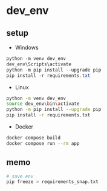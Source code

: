 # dev_env

## setup
- Windows
```powershell
python -m venv dev_env
dev_env\Scripts\activate
python -m pip install --upgrade pip
pip install -r requirements.txt
```
- Linux
```bash
python -m venv dev_env
source dev_env\bin\activate
python -m pip install --upgrade pip
pip install -r requirements.txt
```
- Docker
```bash
docker compose build
docker compose run --rm app
```

## memo
```bash
# save env
pip freeze > requirements_snap.txt
```
